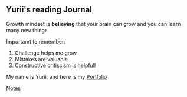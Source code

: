 ## Yurii's reading Journal

Growth mindset is **believing** that your brain can grow and you can learn many new things

Importamt to remember:

1. Challenge helps me grow
2. Mistakes are valuable
3. Constructive critiscism is helpfull
  
My name is Yurii, and here is my [Portfolio](https://yhluk.github.io/reading-notes/)

[Notes](class1.md)
